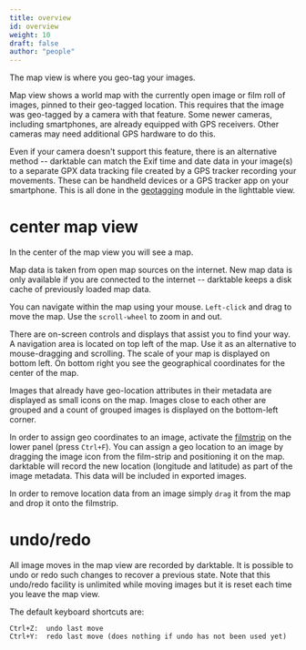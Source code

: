 ```yaml
---
title: overview
id: overview
weight: 10
draft: false
author: "people"
---
```


The map view is where you geo-tag your images.

Map view shows a world map with the currently open image or film roll of images, pinned to their geo-tagged location. This requires that the image was geo-tagged by a camera with that feature. Some newer cameras, including smartphones, are already equipped with GPS receivers. Other cameras may need additional GPS hardware to do this.

Even if your camera doesn't support this feature, there is an alternative method -- darktable can match the Exif time and date data in your image(s) to a separate GPX data tracking file created by a GPS tracker recording your movements. These can be handheld devices or a GPS tracker app on your smartphone. This is all done in the [geotagging](../module-reference/utility-modules/lighttable/geotagging.md) module in the lighttable view.

# center map view

In the center of the map view you will see a map.

Map data is taken from open map sources on the internet. New map data is only available if you are connected to the internet -- darktable keeps a disk cache of previously loaded map data.

You can navigate within the map using your mouse. `Left-click` and drag to move the map. Use the `scroll-wheel` to zoom in and out.

There are on-screen controls and displays that assist you to find your way. A navigation area is located on top left of the map. Use it as an alternative to mouse-dragging and scrolling. The scale of your map is displayed on bottom left. On bottom right you see the geographical coordinates for the center of the map.

Images that already have geo-location attributes in their metadata are displayed as small icons on the map. Images close to each other are grouped and a count of grouped images is displayed on the bottom-left corner.

In order to assign geo coordinates to an image, activate the [filmstrip](../module-reference/utility-modules/shared/filmstrip.md) on the lower panel (press `Ctrl+F`). You can assign a geo location to an image by dragging the image icon from the film-strip and positioning it on the map. darktable will record the new location (longitude and latitude) as part of the image metadata. This data will be included in exported images.

In order to remove location data from an image simply `drag` it from the map and drop it onto the filmstrip.

# undo/redo

All image moves in the map view are recorded by darktable. It is possible to undo or redo such changes to recover a previous state. Note that this undo/redo facility is unlimited while moving images but it is reset each time you leave the map view.

The default keyboard shortcuts are:

```
Ctrl+Z:  undo last move
Ctrl+Y:  redo last move (does nothing if undo has not been used yet)
```

